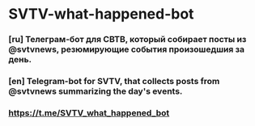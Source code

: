 # SVTV-what-happened-bot

### [ru] Телеграм-бот для СВТВ, который собирает посты из @svtvnews, резюмирующие события произошедшия за день.

### [en] Telegram-bot for SVTV, that collects posts from @svtvnews summarizing the day's events.

### https://t.me/SVTV_what_happened_bot
